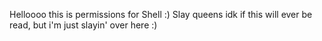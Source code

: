 Helloooo this is permissions for Shell :) Slay queens idk if this will ever be read, but i'm just slayin' over here :) 